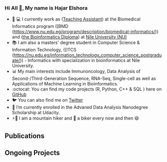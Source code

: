 ### Hi All 👋, My name is Hajar Elshora

- :girl: 💻 I currently work as ([Teaching Assistant](https://www.nu.edu.eg/instructor.php?i=265&t=members)) at the Biomedical Informatics program ([BMD (https://www.nu.edu.eg/program/description/biomedical-informatics/)) and ([the Bioinformatics Diploma](http://bioinfo.nu.edu.eg/)) at [Nile University (NU)](https://nu.edu.eg/)
- 📚 I am also a masters' degree student in Computer Science & Information Technology, ([ITCS (https://nu.edu.eg/information_technology_computer_science_postgraduate/)) - Informatics with specialization in bioinformatics at Nile University.
- 📊 My main interests include Immunoncology, Data Analysis of Second-/Third-Generation Sequence, RNA-Seq, Single-cell as well as Applications of Machine Learning in Bioinformatics. 
- :octocat: You can find my code projects (R, Python, C++ & SQL ) here on [GitHub](https://github.com/hagarelsayed?tab=repositories)
- 🐦 You can also find me on [Twitter](https://twitter.com/Hajar_et_al)
- 🌱 I’m currently enrolled in the Advaned Data Analysis Nanodegree Scholarship at Udacity. 
- ⚡:mount_fuji: I am a mountain hiker and :mount_fuji: a biker every now and then 😄

## Publications

## Ongoing Projects
